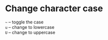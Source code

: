 # Change character case

`~` – toggle the case  
`u` – change to lowercase  
`U` – change to uppercase  
